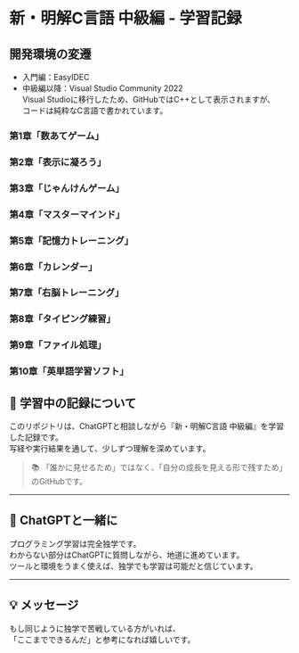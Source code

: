 # 新・明解C言語 中級編 - 学習記録  
  ## 開発環境の変遷  
- 入門編：EasyIDEC  
- 中級編以降：Visual Studio Community 2022  
Visual Studioに移行したため、GitHubではC++として表示されますが、  
コードは純粋なC言語で書かれています。  

### 第1章「数あてゲーム」  
### 第2章「表示に凝ろう」  
### 第3章「じゃんけんゲーム」  
### 第4章「マスターマインド」  
### 第5章「記憶力トレーニング」  
### 第6章「カレンダー」  
### 第7章「右脳トレーニング」 
### 第8章「タイピング練習」 
### 第9章「ファイル処理」  
### 第10章「英単語学習ソフト」  
  
  
## 🚀 学習中の記録について
このリポジトリは、ChatGPTと相談しながら『新・明解C言語 中級編』を学習した記録です。  
写経や実行結果を通して、少しずつ理解を深めています。

> 📚 「誰かに見せるため」ではなく、「自分の成長を見える形で残すため」のGitHubです。

---

## 🤝 ChatGPTと一緒に

プログラミング学習は完全独学です。  
わからない部分はChatGPTに質問しながら、地道に進めています。  
ツールと環境をうまく使えば、独学でも学習は可能だと信じています。

---

## 💡 メッセージ

もし同じように独学で苦戦している方がいれば、  
「ここまでできるんだ」と参考になれば嬉しいです。
